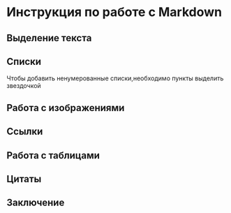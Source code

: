 # Инструкция по работе с Markdown 

## Выделение текста

## Списки 

Чтобы добавить ненумерованные списки,необходимо пункты выделить звездочкой

## Работа с изображениями 

## Ссылки

## Работа с таблицами

## Цитаты

## Заключение 